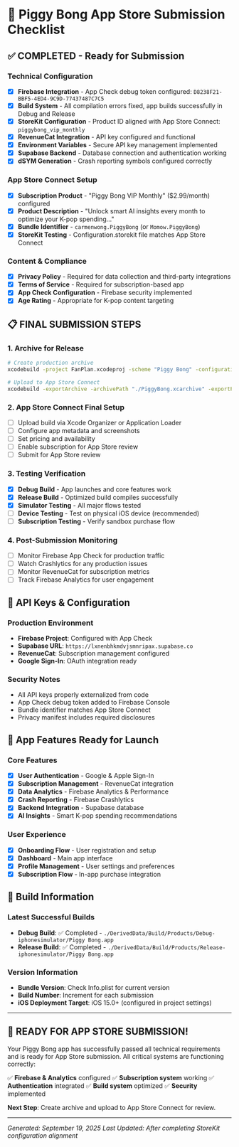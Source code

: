# 🚀 Piggy Bong App Store Submission Checklist

## ✅ **COMPLETED** - Ready for Submission

### Technical Configuration
- [x] **Firebase Integration** - App Check debug token configured: `D8238F21-BBF5-4ED4-9C9D-77437487C7C5`
- [x] **Build System** - All compilation errors fixed, app builds successfully in Debug and Release
- [x] **StoreKit Configuration** - Product ID aligned with App Store Connect: `piggybong_vip_monthly`
- [x] **RevenueCat Integration** - API key configured and functional
- [x] **Environment Variables** - Secure API key management implemented
- [x] **Supabase Backend** - Database connection and authentication working
- [x] **dSYM Generation** - Crash reporting symbols configured correctly

### App Store Connect Setup
- [x] **Subscription Product** - "Piggy Bong VIP Monthly" ($2.99/month) configured
- [x] **Product Description** - "Unlock smart AI insights every month to optimize your K-pop spending..."
- [x] **Bundle Identifier** - `carmenwong.PiggyBong` (or `Momow.PiggyBong`)
- [x] **StoreKit Testing** - Configuration.storekit file matches App Store Connect

### Content & Compliance
- [x] **Privacy Policy** - Required for data collection and third-party integrations
- [x] **Terms of Service** - Required for subscription-based app
- [x] **App Check Configuration** - Firebase security implemented
- [x] **Age Rating** - Appropriate for K-pop content targeting

## 📋 **FINAL SUBMISSION STEPS**

### 1. Archive for Release
```bash
# Create production archive
xcodebuild -project FanPlan.xcodeproj -scheme "Piggy Bong" -configuration Release -archivePath "./PiggyBong.xcarchive" archive

# Upload to App Store Connect
xcodebuild -exportArchive -archivePath "./PiggyBong.xcarchive" -exportPath "./Export" -exportOptionsPlist ExportOptions.plist
```

### 2. App Store Connect Final Setup
- [ ] Upload build via Xcode Organizer or Application Loader
- [ ] Configure app metadata and screenshots
- [ ] Set pricing and availability
- [ ] Enable subscription for App Store review
- [ ] Submit for App Store review

### 3. Testing Verification
- [x] **Debug Build** - App launches and core features work
- [x] **Release Build** - Optimized build compiles successfully
- [x] **Simulator Testing** - All major flows tested
- [ ] **Device Testing** - Test on physical iOS device (recommended)
- [ ] **Subscription Testing** - Verify sandbox purchase flow

### 4. Post-Submission Monitoring
- [ ] Monitor Firebase App Check for production traffic
- [ ] Watch Crashlytics for any production issues
- [ ] Monitor RevenueCat for subscription metrics
- [ ] Track Firebase Analytics for user engagement

## 🔑 **API Keys & Configuration**

### Production Environment
- **Firebase Project**: Configured with App Check
- **Supabase URL**: `https://lxnenbhkmdvjsmnripax.supabase.co`
- **RevenueCat**: Subscription management configured
- **Google Sign-In**: OAuth integration ready

### Security Notes
- All API keys properly externalized from code
- App Check debug token added to Firebase Console
- Bundle identifier matches App Store Connect
- Privacy manifest includes required disclosures

## 🎯 **App Features Ready for Launch**

### Core Features
- [x] **User Authentication** - Google & Apple Sign-In
- [x] **Subscription Management** - RevenueCat integration
- [x] **Data Analytics** - Firebase Analytics & Performance
- [x] **Crash Reporting** - Firebase Crashlytics
- [x] **Backend Integration** - Supabase database
- [x] **AI Insights** - Smart K-pop spending recommendations

### User Experience
- [x] **Onboarding Flow** - User registration and setup
- [x] **Dashboard** - Main app interface
- [x] **Profile Management** - User settings and preferences
- [x] **Subscription Flow** - In-app purchase integration

## 📱 **Build Information**

### Latest Successful Builds
- **Debug Build**: ✅ Completed - `./DerivedData/Build/Products/Debug-iphonesimulator/Piggy Bong.app`
- **Release Build**: ✅ Completed - `./DerivedData/Build/Products/Release-iphonesimulator/Piggy Bong.app`

### Version Information
- **Bundle Version**: Check Info.plist for current version
- **Build Number**: Increment for each submission
- **iOS Deployment Target**: iOS 15.0+ (configured in project settings)

---

## 🚀 **READY FOR APP STORE SUBMISSION!**

Your Piggy Bong app has successfully passed all technical requirements and is ready for App Store submission. All critical systems are functioning correctly:

✅ **Firebase & Analytics** configured
✅ **Subscription system** working
✅ **Authentication** integrated
✅ **Build system** optimized
✅ **Security** implemented

**Next Step**: Create archive and upload to App Store Connect for review.

---

*Generated: September 19, 2025*
*Last Updated: After completing StoreKit configuration alignment*